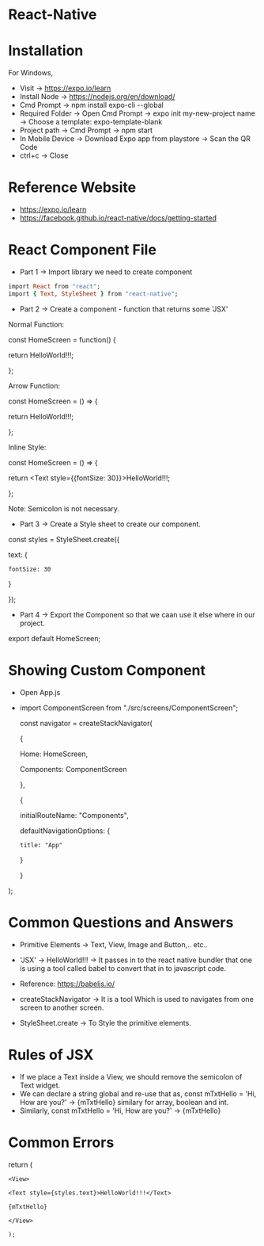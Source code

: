 # React-Native

# Installation

For Windows,

- Visit			-> https://expo.io/learn
- Install Node		-> https://nodejs.org/en/download/
- Cmd Prompt		-> npm install expo-cli --global
- Required Folder 	-> Open Cmd Prompt -> expo init my-new-project name -> Choose a template: expo-template-blank
- Project path		-> Cmd Prompt -> npm start
- In Mobile Device	-> Download Expo app from playstore -> Scan the QR Code
- ctrl+c			-> Close

# Reference Website

- https://expo.io/learn
- https://facebook.github.io/react-native/docs/getting-started


# React Component File

- Part 1 -> Import library we need to create component

```ruby
import React from "react";
import { Text, StyleSheet } from "react-native";
```
- Part 2 -> Create a component - function that returns some 'JSX'

Normal Function:

const HomeScreen = function() {

  return <Text style={styles.text}>HelloWorld!!!</Text>;
  
};

Arrow Function:

const HomeScreen = () => {

  return <Text style={styles.text}>HelloWorld!!!</Text>;
  
};

Inline Style:

const HomeScreen = () => {

  return <Text style={{fontSize: 30}}>HelloWorld!!!</Text>;
  
};


Note: Semicolon is not necessary.

- Part 3 -> Create a Style sheet to create our component.

const styles = StyleSheet.create({

  text: {
  
    fontSize: 30
    
  }  
  
});

- Part 4 -> Export the Component so that we caan use it else where in our project.

export default HomeScreen;

# Showing Custom Component

- Open App.js 
- import ComponentScreen from "./src/screens/ComponentScreen";

  const navigator = createStackNavigator(

  {
  
    Home: HomeScreen,
    
    Components: ComponentScreen
    
  },
  
  {
  
    initialRouteName: "Components",
    
    defaultNavigationOptions: {
    
      title: "App"
      
    }
    
  }
  
);

# Common Questions and Answers

- Primitive Elements -> Text, View, Image and Button,.. etc..
- 'JSX' -> <Text style={styles.text}>HelloWorld!!!</Text> -> It passes in to the react native bundler that one is using a 
  tool called babel to convert that in to javascript code.

- Reference: https://babeljs.io/

- createStackNavigator -> It is a tool Which is used to navigates from one screen to another screen.
- StyleSheet.create -> To Style the primitive elements.

# Rules of JSX

- If we place a Text inside a View, we should remove the semicolon of Text widget.
- We can declare a string global and re-use that as, const mTxtHello = 'Hi, How are you?' -> <Text>{mTxtHello}</Text> similary for         array, boolean and int.
- Similarly,  const mTxtHello = <Text>'Hi, How are you?'</Text> -> {mTxtHello}

# Common Errors

return (

    <View>
    
    <Text style={styles.text}>HelloWorld!!!</Text>
    
    {mTxtHello}
    
    </View>
    
    );
    
